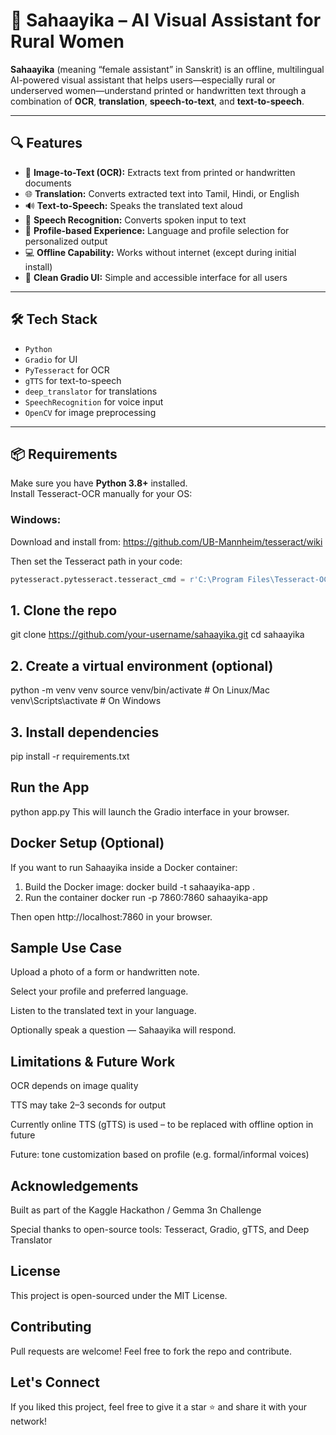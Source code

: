 # 🌸 Sahaayika – AI Visual Assistant for Rural Women

**Sahaayika** (meaning “female assistant” in Sanskrit) is an offline, multilingual AI-powered visual assistant that helps users—especially rural or underserved women—understand printed or handwritten text through a combination of **OCR**, **translation**, **speech-to-text**, and **text-to-speech**.

---

## 🔍 Features

- 📸 **Image-to-Text (OCR):** Extracts text from printed or handwritten documents
- 🌐 **Translation:** Converts extracted text into Tamil, Hindi, or English
- 🔊 **Text-to-Speech:** Speaks the translated text aloud
- 🎤 **Speech Recognition:** Converts spoken input to text
- 🧕 **Profile-based Experience:** Language and profile selection for personalized output
- 💻 **Offline Capability:** Works without internet (except during initial install)
- 🌈 **Clean Gradio UI:** Simple and accessible interface for all users

---

## 🛠️ Tech Stack

- `Python`
- `Gradio` for UI
- `PyTesseract` for OCR
- `gTTS` for text-to-speech
- `deep_translator` for translations
- `SpeechRecognition` for voice input
- `OpenCV` for image preprocessing

---

## 📦 Requirements

Make sure you have **Python 3.8+** installed.  
Install Tesseract-OCR manually for your OS:

### Windows:
Download and install from: https://github.com/UB-Mannheim/tesseract/wiki

Then set the Tesseract path in your code:

```python
pytesseract.pytesseract.tesseract_cmd = r'C:\Program Files\Tesseract-OCR\tesseract.exe'
```
## 1. Clone the repo
git clone https://github.com/your-username/sahaayika.git
cd sahaayika

## 2. Create a virtual environment (optional)
python -m venv venv
source venv/bin/activate       # On Linux/Mac
venv\Scripts\activate          # On Windows

## 3. Install dependencies
pip install -r requirements.txt

## Run the App
python app.py
This will launch the Gradio interface in your browser.

## Docker Setup (Optional)
If you want to run Sahaayika inside a Docker container:

1. Build the Docker image:
docker build -t sahaayika-app .
3. Run the container
docker run -p 7860:7860 sahaayika-app

Then open http://localhost:7860 in your browser.


## Sample Use Case
Upload a photo of a form or handwritten note.

Select your profile and preferred language.

Listen to the translated text in your language.

Optionally speak a question — Sahaayika will respond.

## Limitations & Future Work
OCR depends on image quality

TTS may take 2–3 seconds for output

Currently online TTS (gTTS) is used – to be replaced with offline option in future

Future: tone customization based on profile (e.g. formal/informal voices)

## Acknowledgements
Built as part of the Kaggle Hackathon / Gemma 3n Challenge

Special thanks to open-source tools: Tesseract, Gradio, gTTS, and Deep Translator

## License
This project is open-sourced under the MIT License.

## Contributing
Pull requests are welcome! Feel free to fork the repo and contribute.

## Let's Connect
If you liked this project, feel free to give it a star ⭐ and share it with your network!



